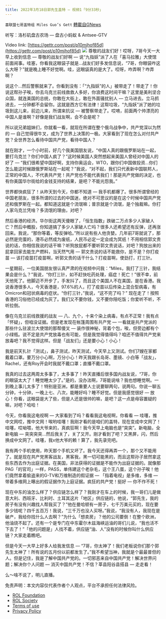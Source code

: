 ```yaml
---
title: 2022年3月18日郭先生盖特 — 视频1「9分33秒」
---
```

`喜联盟七哥盖特组 Miles Guo’s Gett` [轉載自GNews](https://gnews.org/zh-hans/2190122/)

听写：洛杉矶盘古农场 — 盘古小蚂蚁 & Antsee-GTV

Video link: [https://gettr.com/post/p10mjhof85d](https://gettr.com/post/p10mjhof85d)
![](https://assets.gnews.org/wp-content/uploads/2022/03/6F6D33CF-F4F9-4E04-9C53-210DD38822B2.jpeg)
尊敬的战友们好！哎呀，7哥今天一大早上收到信息 — 尊敬的战友们好啊 — 说“九指妖”派了人在「喜马拉雅」大使馆前面闹事。哇塞，你看我这眼袋子就是…战友们好多发信息说，“7哥，你眼袋咋这么大呀？”就是晚上睡不好觉啊。哇，这眼袋真的是大了。哎呀，咋弄啊？咋弄啊？

说这个…然后警察就来了。你看到没有：「“九指妖”的人」被带走了！带走了！你说这帮孙子唉，你去乌克兰前线救救人多好，你浪费这时间干嘛？这里是美利坚合众国，就连美国的总统，你敢在大街上，敢在外面骚扰别人 — 立马进去。立马抓进去，一分钟都不会留你。这就是西方它有法律！这帮垃圾，“九指妖”派了她的垃圾到这儿来，前边儿来，所谓来抗议 — 被警察带走了。哎唷，前面两个帅漂亮的中国人是谁啊？好像是我们战友啊，会不会是呢？

所以说兄弟姐妹们，你就看一看，就现在所谓在整个俄乌战争中，共产党深以为然的 — 自己觉得很牛叉，成为了世界上决策的一极。大家看到了现在怎么对付共产党？全世界怎么看待中国共产党，看待中国人？

就在刚才，一个小时前，好几个我美国朋友说，“中国人真的跟俄罗斯站在一起，要打乌克兰？你们中国人疯了？”这时候美国人突然想起来美国人曾经对中国人的好了 — “我们很希望中国好啊，支持你奥运会，WTO，跟你们中国做投资…你们怎么能这时候跟俄罗斯站在一起呢？”我说，“对不起，我们只代表新中国联邦人，正常的中国人，不代表共产党！共产党也不能代表我们！那是共产党做的决定，也有你美国华尔街给的金钱支持的结果，是吧？不能光怨我。”

世界都快疯狂了！从昨天到今天，你都不知道 — 我手机都爆了。很多所谓曾经的中国老朋友，很多所谓的过去的中国迷，绝对不可思议的是在这个时候中国共产党还和俄罗斯在一起。都知道这就是个流氓嘛；普京就是个流氓，是个独裁嘛。你打人家乌克兰凭啥？多流氓的理由，对吧？

然后香港的经济。华尔街这两天傻眼了，「恒生指数」跌破二万点多少人家破人亡？然后中概股，你知道搞了多少人家破人亡吗？很多人还希望还有反弹，还再涨回来。我说，“那你等着，等反弹哈。”所以说有些人他贪婪。几年前7哥就说了，那必然是完蛋的，港币必然成为废纸，人民币必定一定会成为冥纸！不用相信郭文贵说的话，你相信我说的话干嘛？听狗放屁都不要听郭文贵说话，对吧？狗放出来的屁拿回家去能生产燃料，当天然气用 — 郭文贵说的话不能救你，是不是？你打疫苗 — 该打疫苗打疫苗啊，听郭文贵的话干什么？打疫苗啊，使劲打，打三针。

一星期前，一位美国朋友很认真严肃的在视频中问我：“Miles，我打了三针，我结果会是什么？”我说，“你打三针，如不赶快吃药处理，癌症！死亡！”很不幸，前天他死了。他脚迈不开步了，手发抖了，而且这个美国人不在美国，是在香港。我说香港很多人，今天香港是，97.6%的人，打了疫苗以后传染上混合型病毒，有Omicron和冠状病毒的症状。“你打三针，”我说，“这不完了吗？” 现在走了！按照香港的习俗他已经成为灰了。我们又不要你钱，又不要你陪吃饭；你爱听不听，不听拉倒。

像在乌克兰前线救援的战友 — 八、九个，十来个染上病毒，有点不正常！我有点「怀疑」，但咱没证据。但是老发现在帐篷周围有共产党 — 一看就是共产党派的那些什么驻波兰大使馆的那帮傻叉 — 装作很神秘，背着个包，唉，但旁边都有个小绿瓶。说不定是共产党放毒也有可能，但是我觉得值得吗？咱还不值得共产党来放毒吧？我不觉得这样。但是「战友们」还是要小心！小心！

我是前天扎针「测试」，鼻子测试，昨天测试，今天早上又测试。你们7嫂在家都戴着口罩。要万分小心啊，万分小心！昨天我跟长岛哥、墨镜、小白等「战友」，Rachel，还有Roy开会时我就不戴口罩；直播不戴口罩。

我真的过去这两周太多事了，太多事了！昨天直播后很多国内战友说，“7哥，你的眼袋太大了！睡觉睡太少了。”是的，没办法啊，7哥能说啥？我也想睡觉啊。一到晚上事儿太多了！特别是亚洲，都是重要人士说要聊两句，说两句。你说一聊五分钟，十分钟，一晚上七、八次，能睡好吗？睡不好觉。但是我感觉很好 — 放心！你看，这眼袋是大了些，但是人还是很帅的嘛，是吧？这一点是毋容置疑的嘛，对吧？哈哈！

今天，你看我这电视啊 — 大家看到了吗？看看我这电视啊，你看看 — 哇噻，推中文网哎，推中文网！唉哟哇噻！我刚才看的是咱们的盖特，现在变成中文网了！哇噻，哎呦喂，他大爷来的，真疯狂啊！我今天早上电脑也是“突突”。新电脑，全新电脑 — 突突突突…然后我关了，关了又开。刚才看到了吧？又黑屏，闪，然后换成中文网了。哇噻，我x他大爷的赖！算了，我先录完吧。

我有两个手机使用，昨天那个手机又坏了。我今天还得再弄一个，那个又不能用了。就是现在共产党黑客战友，黑客我，黑一切可能黑的，而且这帮孙子居然拿这些东西去作为出庭证据。在美国，非法获得的证据是不能作为出庭证据的。就像那PAG「的官司」一样，PASS，单伟建这个老杂毛，这个王八蛋，这个孙子唉！他们竟然拿着偷盗来的G-TV和万维制造的假证据 — 「指着电视」是多维，多维 — 带着多维网上曝出的假证据作为上庭证据。疯狂的共产党！挺好 — 你不作不死！

现在中东的油怎么样了？供应链怎么样了？我刚才在车上的时候，我一哥们儿是做意大利、西班牙、比利时、土耳其这片「地区」供应链的，他说，“郭先生，我的房子有没有兴趣找人帮我买了？”他在曼哈顿有一房子，七千万美元买的，现在要多少钱呢？四千五百万！我说，“三千万也没人买呀。”我说，“我没有人，我现在是破产，我给你找什么人去啊？”为什么「想卖房」？他的公司要倒！在整个欧洲，他油烧不起了。还有一个是专门在中东霍尔木兹海峡运油的哥们儿说，“我也活不下去了！”「他的问题是」人找不着，供应链“油、人”没有的时候你叫什么供应链？大家走着瞧吧。

但是今天一大早上好多人给我发信息 — “7哥，你太神了！我们老板说你们那个郭先生太神了！所有说的五月份以前都发生了。”我不希望当神，我就是个最最普但的人。但是记住，我是了解中国共产党的。一切邪恶来自中国共产党！解决世界问题；解决你个人问题 — 消灭中国共产党！不信？莘县阳谷县搭县 — 走走看！

么～啥不说了，明儿直播。

 

免责声明：本文内容仅代表作者个人观点，平台不承担任何法律风险。

- [ROL Foundation](https://rolfoundation.org/)
- [ROL Society](https://rolsociety.org/)
- [Terms of use](https://gnews.org/terms-of-use-3/)
- [Privacy Policy](https://gnews.org/privacy-policy/)
